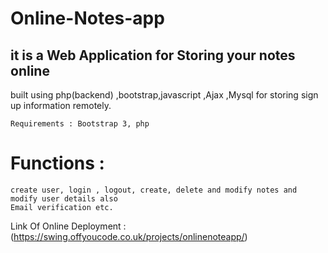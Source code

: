 # Online-Notes-app
## it is a Web Application for Storing your notes online
built using php(backend) ,bootstrap,javascript ,Ajax ,Mysql for storing sign up information remotely.
```
Requirements : Bootstrap 3, php
```
# Functions : 
```
create user, login , logout, create, delete and modify notes and modify user details also
Email verification etc. 
```

Link Of Online Deployment : (https://swing.offyoucode.co.uk/projects/onlinenoteapp/)
